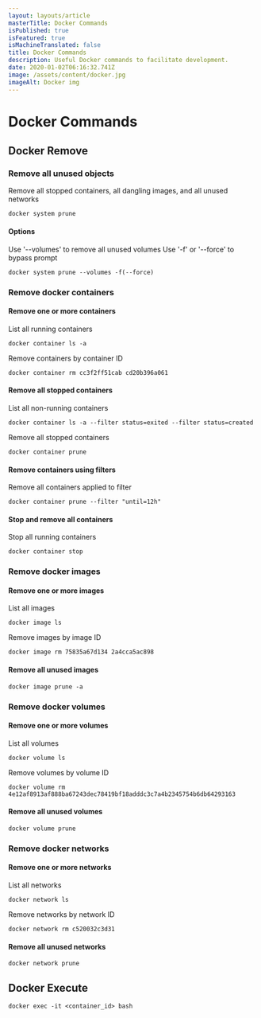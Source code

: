 ```yaml
---
layout: layouts/article
masterTitle: Docker Commands
isPublished: true
isFeatured: true
isMachineTranslated: false
title: Docker Commands
description: Useful Docker commands to facilitate development.
date: 2020-01-02T06:16:32.741Z
image: /assets/content/docker.jpg
imageAlt: Docker img
---
```


# Docker Commands

## Docker Remove

### Remove all unused objects

Remove all stopped containers, all dangling images, and all unused networks

```
docker system prune
```

#### Options

Use '--volumes' to remove all unused volumes
Use '-f' or '--force' to bypass prompt

```
docker system prune --volumes -f(--force)
```

### Remove docker containers

#### Remove one or more containers

List all running containers

```
docker container ls -a
```

Remove containers by container ID

```
docker container rm cc3f2ff51cab cd20b396a061
```

#### Remove all stopped containers

List all non-running containers

```
docker container ls -a --filter status=exited --filter status=created
```

Remove all stopped containers

```
docker container prune
```

#### Remove containers using filters

Remove all containers applied to filter

```
docker container prune --filter "until=12h"
```

#### Stop and remove all containers

Stop all running containers

```
docker container stop
```

### Remove docker images

#### Remove one or more images

List all images

```
docker image ls
```

Remove images by image ID

```
docker image rm 75835a67d134 2a4cca5ac898
```

#### Remove all unused images

```
docker image prune -a
```

### Remove docker volumes

#### Remove one or more volumes

List all volumes

```
docker volume ls
```

Remove volumes by volume ID

```
docker volume rm 4e12af8913af888ba67243dec78419bf18adddc3c7a4b2345754b6db64293163
```

#### Remove all unused volumes

```
docker volume prune
```

### Remove docker networks

#### Remove one or more networks

List all networks

```
docker network ls
```

Remove networks by network ID

```
docker network rm c520032c3d31
```

#### Remove all unused networks

```
docker network prune
```

## Docker Execute

```
docker exec -it <container_id> bash
```
